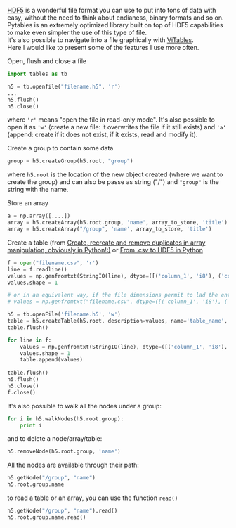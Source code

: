 <!-- 
.. link: 
.. description: 
.. tags: code, Python, HDF5, storage, PyTables, imported
.. date: 2012-05-25
.. title: HDF5 in Python: PyTables
.. slug: hdf5-in-python-pytables
-->

<a href="http://www.hdfgroup.org/HDF5/" target="_blank" title="HDF5 Group homepage">HDF5</a> is a wonderful file format you can use to put into tons of data with easy, without the need to think about endianess, binary formats and so on.    
Pytables is an extremely optimized library built on top of HDF5 capabilities to make even simpler the use of this type of file.    
It's also possible to navigate into a file graphically with <a href="http://vitables.org/" target="_blank" title="ViTables homepage">ViTables</a>.    
Here I would like to present some of the features I use more often.    
<!--more-->    
Open, flush and close a file    
    

````python
import tables as tb

h5 = tb.openfile("filename.h5", 'r')
...
h5.flush()
h5.close()
````

where `'r'` means "open the file in read-only mode". It's also possible to open it as `'w'` (create a new file: it overwrites the file if it still exists) and `'a'` (append: create if it does not exist, if it exists, read and modify it).    
    
Create a group to contain some data    

````python
group = h5.createGroup(h5.root, "group")
````

where `h5.root` is the location of the new object created (where we want to create the group) and can also be passe as string ("/") and `"group"` is the string with the name.    
    
Store an array    

````python
a = np.array([....])
array = h5.createArray(h5.root.group, 'name', array_to_store, 'title')
array = h5.createArray("/group", 'name', array_to_store, 'title')
````
    
Create a table (from [Create, recreate and remove duplicates in array manipulation, obviously in Python!:)](create-recreate-and-remove-duplicates-in-array-manipulation-obviously-in-python.html) or [From .csv to HDF5 in Python](from-csv-to-hdf5-in-python.html)    

````python
f = open("filename.csv", 'r')
line = f.readline()
values = np.genfromtxt(StringIO(line), dtype=([('column_1', 'i8'), ('column_2', 'f4'), ('column_3', 'f4')]), delimiter=',')
values.shape = 1

# or in an equivalent way, if the file dimensions permit to lad the entire file:
# values = np.genfromtxt("filename.csv", dtype=([('column_1', 'i8'), ('column_2', 'f4'), ('column_3', # 'f4')]), delimiter=',')

h5 = tb.openFile('filename.h5', 'w')
table = h5.createTable(h5.root, description=values, name='table_name', title="table_description", expectedrows=12158536)
table.flush()

for line in f:
	values = np.genfromtxt(StringIO(line), dtype=([('column_1', 'i8'), ('column_2', 'f4'), ('column_3', 'f4')]), delimiter=',')
	values.shape = 1
	table.append(values)
	
table.flush()
h5.flush()
h5.close()
f.close()
````
    
It's also possible to walk all the nodes under a group:    
    

````python
for i in h5.walkNodes(h5.root.group):
	print i
````
    
and to delete a node/array/table:    
    

````python
h5.removeNode(h5.root.group, 'name')
````
    
All the nodes are available through their path:    

````python
h5.getNode("/group", "name")
h5.root.group.name
````

to read a table or an array, you can use the function `read()`    

````python
h5.getNode("/group", "name").read()
h5.root.group.name.read()
````





